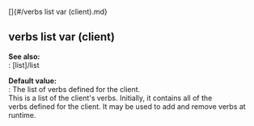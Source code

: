 []{#/verbs list var (client).md}    
## verbs list var (client)    
**See also:**    
:   [list]/list    
<!-- -->    
**Default value:**    
:   The list of verbs defined for the client.    
This is a list of the client\'s verbs. Initially, it contains all of the    
verbs defined for the client. It may be used to add and remove verbs at    
runtime.  